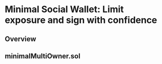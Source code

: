 # Minimal Social Wallet: Limit exposure and sign with confidence
## Overview
## minimalMultiOwner.sol


